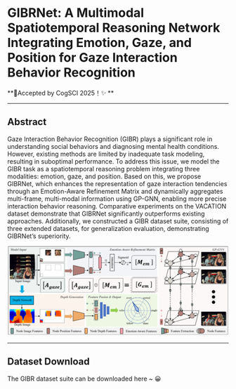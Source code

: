 # GIBRNet: A Multimodal Spatiotemporal Reasoning Network Integrating Emotion, Gaze, and Position for Gaze Interaction Behavior Recognition

**🚩Accepted by CogSCI 2025！✨ **

---

## Abstract

Gaze Interaction Behavior Recognition (GIBR) plays a significant role in understanding social behaviors and diagnosing mental health conditions. However, existing methods are limited by inadequate task modeling, resulting in suboptimal performance. To address this issue, we model the GIBR task as a spatiotemporal reasoning problem integrating three modalities: emotion, gaze, and position. Based on this, we propose GIBRNet, which enhances the representation of gaze interaction tendencies through an Emotion-Aware Refinement Matrix and dynamically aggregates multi-frame, multi-modal information using GP-GNN, enabling more precise interaction behavior reasoning. Comparative experiments on the VACATION dataset demonstrate that GIBRNet significantly outperforms existing approaches. Additionally, we constructed a GIBR dataset suite, consisting of three extended datasets, for generalization evaluation, demonstrating GIBRNet’s superiority. 

![image-20250527223643349](md_images/README/image-20250527223643349.png)

---

## Dataset Download

The GIBR dataset suite can be downloaded here ~ 😀

